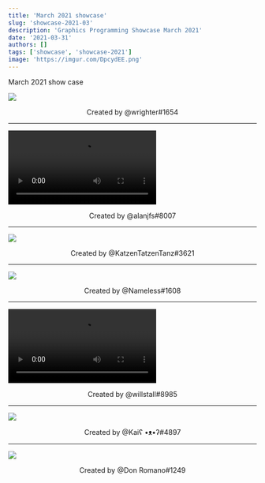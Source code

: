 ```yaml
---
title: 'March 2021 showcase'
slug: 'showcase-2021-03'
description: 'Graphics Programming Showcase March 2021'
date: '2021-03-31'
authors: []
tags: ['showcase', 'showcase-2021']
image: 'https://imgur.com/DpcydEE.png'
---
```


March 2021 show case

![](https://imgur.com/1mJ1wmF.jpg)
<!-- truncate -->
<center>Created by @wrighter#1654</center>

<hr />

<video src="https://imgur.com/mdwuCaE.mp4"></video>
<center>Created by @alanjfs#8007</center>

<hr />

![](https://imgur.com/DpcydEE.png)
<center>Created by @KatzenTatzenTanz#3621</center>

<hr />

![](https://imgur.com/qk9g1eY.png)
<center>Created by @Nameless#1608</center>

<hr />

<video src="https://imgur.com/lV0HQ4u.mp4"></video>
<center>Created by @willstall#8985</center>

<hr />

![](https://imgur.com/vt3ueMF.png)
<center>Created by @Kaiʕ •ᴥ•ʔ#4897</center>

<hr />

![](https://imgur.com/al7Ixlu.jpg)
<center>Created by @Don Romano#1249</center>